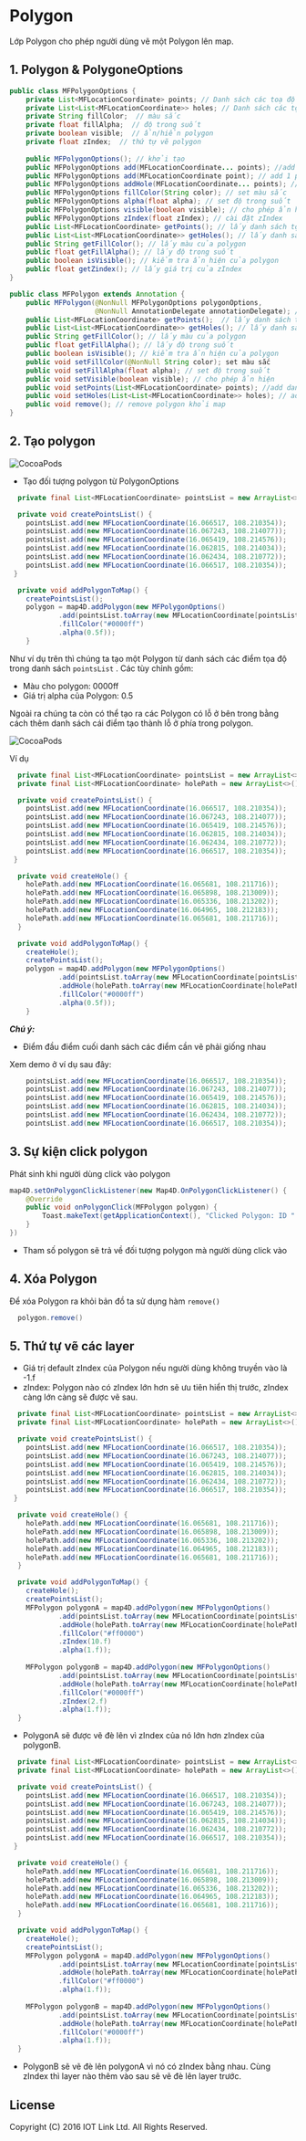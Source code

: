 # Polygon
Lớp Polygon cho phép người dùng vẽ một Polygon lên map.

## 1. Polygon & PolygoneOptions

```java
public class MFPolygonOptions {
    private List<MFLocationCoordinate> points; // Danh sách các toạ độ cần vẽ
    private List<List<MFLocationCoordinate>> holes; // Danh sách các tọa độ holes
    private String fillColor;  // màu sắc
    private float fillAlpha;  // độ trong suốt
    private boolean visible;  // ẩn/hiển polygon
    private float zIndex;  // thứ tự vẽ polygon
    
    public MFPolygonOptions(); // khởi tạo 
    public MFPolygonOptions add(MFLocationCoordinate... points); //add danh sách các tọa độ cần vẽ
    public MFPolygonOptions add(MFLocationCoordinate point); // add 1 point vào danh sách tọa độ
    public MFPolygonOptions addHole(MFLocationCoordinate... points); // add danh sách tọa độ holes
    public MFPolygonOptions fillColor(String color); // set màu sắc
    public MFPolygonOptions alpha(float alpha); // set độ trong suốt
    public MFPolygonOptions visible(boolean visible); // cho phép ẩn hiện
    public MFPolygonOptions zIndex(float zIndex); // cài đặt zIndex
    public List<MFLocationCoordinate> getPoints(); // lấy danh sách tọa độ cần vẽ
    public List<List<MFLocationCoordinate>> getHoles(); // lấy danh sách tọa đọ holes
    public String getFillColor(); // lấy màu của polygon
    public float getFillAlpha(); // lấy độ trong suốt
    public boolean isVisible(); // kiểm tra ẩn hiện của polygon
    public float getZindex(); // lấy giá trị của zIndex
}

public class MFPolygon extends Annotation {
    public MFPolygon(@NonNull MFPolygonOptions polygonOptions,
                     @NonNull AnnotationDelegate annotationDelegate); // khởi tạo
    public List<MFLocationCoordinate> getPoints();  // lấy danh sách tọa độ cần vẽ
    public List<List<MFLocationCoordinate>> getHoles(); // lấy danh sách tọa đọ holes
    public String getFillColor(); // lấy màu của polygon
    public float getFillAlpha(); // lấy độ trong suốt
    public boolean isVisible(); // kiểm tra ẩn hiện của polygon
    public void setFillColor(@NonNull String color); set màu sắc
    public void setFillAlpha(float alpha); // set độ trong suốt
    public void setVisible(boolean visible); // cho phép ẩn hiện
    public void setPoints(List<MFLocationCoordinate> points); //add danh sách các tọa độ cần vẽ
    public void setHoles(List<List<MFLocationCoordinate>> holes); // add danh sách tọa độ holes
    public void remove(); // remove polygon khỏi map
}
```

## 2. Tạo polygon

![CocoaPods](../resources/5-polygon.png)

- Tạo đối tượng polygon từ PolygonOptions

```java
  private final List<MFLocationCoordinate> pointsList = new ArrayList<>();

  private void createPointsList() {
  	pointsList.add(new MFLocationCoordinate(16.066517, 108.210354));
  	pointsList.add(new MFLocationCoordinate(16.067243, 108.214077));
  	pointsList.add(new MFLocationCoordinate(16.065419, 108.214576));
  	pointsList.add(new MFLocationCoordinate(16.062815, 108.214034));
  	pointsList.add(new MFLocationCoordinate(16.062434, 108.210772));
  	pointsList.add(new MFLocationCoordinate(16.066517, 108.210354));
 }

  private void addPolygonToMap() {
	createPointsList();
	polygon = map4D.addPolygon(new MFPolygonOptions()
	        .add(pointsList.toArray(new MFLocationCoordinate[pointsList.size()]))
	        .fillColor("#0000ff")
	        .alpha(0.5f));
	}
```

Như ví dụ trên thì chúng ta tạo một Polygon từ danh sách các điểm tọa độ trong danh sách `pointsList` . Các tùy chỉnh gồm:

* Màu cho polygon: 0000ff
* Giá trị alpha của Polygon: 0.5

Ngoài ra chúng ta còn có thể tạo ra các Polygon có lỗ ở bên trong bằng cách thêm danh sách cái điểm tạo thành lỗ ở phía trong
polygon.

![CocoaPods](../resources/5-polygon-hole.png)

Ví dụ

```java
  private final List<MFLocationCoordinate> pointsList = new ArrayList<>();
  private final List<MFLocationCoordinate> holePath = new ArrayList<>();

  private void createPointsList() {
  	pointsList.add(new MFLocationCoordinate(16.066517, 108.210354));
  	pointsList.add(new MFLocationCoordinate(16.067243, 108.214077));
  	pointsList.add(new MFLocationCoordinate(16.065419, 108.214576));
  	pointsList.add(new MFLocationCoordinate(16.062815, 108.214034));
  	pointsList.add(new MFLocationCoordinate(16.062434, 108.210772));
  	pointsList.add(new MFLocationCoordinate(16.066517, 108.210354));
 }

  private void createHole() {
    holePath.add(new MFLocationCoordinate(16.065681, 108.211716));
    holePath.add(new MFLocationCoordinate(16.065898, 108.213009));
    holePath.add(new MFLocationCoordinate(16.065336, 108.213202));
    holePath.add(new MFLocationCoordinate(16.064965, 108.212183));
    holePath.add(new MFLocationCoordinate(16.065681, 108.211716));
  }

  private void addPolygonToMap() {
	createHole();
	createPointsList();
	polygon = map4D.addPolygon(new MFPolygonOptions()
	        .add(pointsList.toArray(new MFLocationCoordinate[pointsList.size()]))
	        .addHole(holePath.toArray(new MFLocationCoordinate[holePath.size()]))
	        .fillColor("#0000ff")
	        .alpha(0.5f));
	}
```

  ***Chú ý:***
  -  Điểm đầu điểm cuối danh sách các điểm cần vẽ phải giống nhau
  
  Xem demo ở ví dụ sau đây:
  
```java
    pointsList.add(new MFLocationCoordinate(16.066517, 108.210354));
  	pointsList.add(new MFLocationCoordinate(16.067243, 108.214077));
  	pointsList.add(new MFLocationCoordinate(16.065419, 108.214576));
  	pointsList.add(new MFLocationCoordinate(16.062815, 108.214034));
  	pointsList.add(new MFLocationCoordinate(16.062434, 108.210772));
  	pointsList.add(new MFLocationCoordinate(16.066517, 108.210354));
```

## 3. Sự kiện click polygon

Phát sinh khi người dùng click vào polygon

```java
map4D.setOnPolygonClickListener(new Map4D.OnPolygonClickListener() {
    @Override
    public void onPolygonClick(MFPolygon polygon) {
        Toast.makeText(getApplicationContext(), "Clicked Polygon: ID " + polygon.getId(), Toast.LENGTH_SHORT).show();
    }
})
```

* Tham số polygon sẽ trả về đối tượng polygon mà người dùng click vào

## 4. Xóa Polygon

Để xóa Polygon ra khỏi bản đồ ta sử dụng hàm `remove()`

```java
  polygon.remove()
```

## 5. Thứ tự vẽ các layer

- Giá trị default zIndex của Polygon nếu người dùng không truyền vào là -1.f
- zIndex: Polygon nào có zIndex lớn hơn sẽ ưu tiên hiển thị trước, zIndex càng lớn càng sẽ được vẽ sau.

```java
  private final List<MFLocationCoordinate> pointsList = new ArrayList<>();
  private final List<MFLocationCoordinate> holePath = new ArrayList<>();

  private void createPointsList() {
  	pointsList.add(new MFLocationCoordinate(16.066517, 108.210354));
  	pointsList.add(new MFLocationCoordinate(16.067243, 108.214077));
  	pointsList.add(new MFLocationCoordinate(16.065419, 108.214576));
  	pointsList.add(new MFLocationCoordinate(16.062815, 108.214034));
  	pointsList.add(new MFLocationCoordinate(16.062434, 108.210772));
  	pointsList.add(new MFLocationCoordinate(16.066517, 108.210354));
 }

  private void createHole() {
    holePath.add(new MFLocationCoordinate(16.065681, 108.211716));
    holePath.add(new MFLocationCoordinate(16.065898, 108.213009));
    holePath.add(new MFLocationCoordinate(16.065336, 108.213202));
    holePath.add(new MFLocationCoordinate(16.064965, 108.212183));
    holePath.add(new MFLocationCoordinate(16.065681, 108.211716));
  }

  private void addPolygonToMap() {
	createHole();
	createPointsList();
	MFPolygon polygonA = map4D.addPolygon(new MFPolygonOptions()
	        .add(pointsList.toArray(new MFLocationCoordinate[pointsList.size()]))
	        .addHole(holePath.toArray(new MFLocationCoordinate[holePath.size()]))
	        .fillColor("#ff0000")
	        .zIndex(10.f)
	        .alpha(1.f));
	        
	MFPolygon polygonB = map4D.addPolygon(new MFPolygonOptions()
	        .add(pointsList.toArray(new MFLocationCoordinate[pointsList.size()]))
	        .addHole(holePath.toArray(new MFLocationCoordinate[holePath.size()]))
	        .fillColor("#0000ff")
	        .zIndex(2.f)
	        .alpha(1.f));
  }
```
- PolygonA sẽ được vẽ đè lên vì zIndex của nó lớn hơn zIndex của polygonB.

```java
  private final List<MFLocationCoordinate> pointsList = new ArrayList<>();
  private final List<MFLocationCoordinate> holePath = new ArrayList<>();

  private void createPointsList() {
  	pointsList.add(new MFLocationCoordinate(16.066517, 108.210354));
  	pointsList.add(new MFLocationCoordinate(16.067243, 108.214077));
  	pointsList.add(new MFLocationCoordinate(16.065419, 108.214576));
  	pointsList.add(new MFLocationCoordinate(16.062815, 108.214034));
  	pointsList.add(new MFLocationCoordinate(16.062434, 108.210772));
  	pointsList.add(new MFLocationCoordinate(16.066517, 108.210354));
 }

  private void createHole() {
    holePath.add(new MFLocationCoordinate(16.065681, 108.211716));
    holePath.add(new MFLocationCoordinate(16.065898, 108.213009));
    holePath.add(new MFLocationCoordinate(16.065336, 108.213202));
    holePath.add(new MFLocationCoordinate(16.064965, 108.212183));
    holePath.add(new MFLocationCoordinate(16.065681, 108.211716));
  }

  private void addPolygonToMap() {
	createHole();
	createPointsList();
	MFPolygon polygonA = map4D.addPolygon(new MFPolygonOptions()
	        .add(pointsList.toArray(new MFLocationCoordinate[pointsList.size()]))
	        .addHole(holePath.toArray(new MFLocationCoordinate[holePath.size()]))
	        .fillColor("#ff0000")
	        .alpha(1.f));
	        
	MFPolygon polygonB = map4D.addPolygon(new MFPolygonOptions()
	        .add(pointsList.toArray(new MFLocationCoordinate[pointsList.size()]))
	        .addHole(holePath.toArray(new MFLocationCoordinate[holePath.size()]))
	        .fillColor("#0000ff")
	        .alpha(1.f));
  }
```

- PolygonB sẽ vẽ đè lên polygonA vì nó có zIndex bằng nhau. Cùng zIndex thì layer nào thêm vào sau sẽ vẽ đè lên layer trước.

License
-------

Copyright (C) 2016 IOT Link Ltd. All Rights Reserved.
